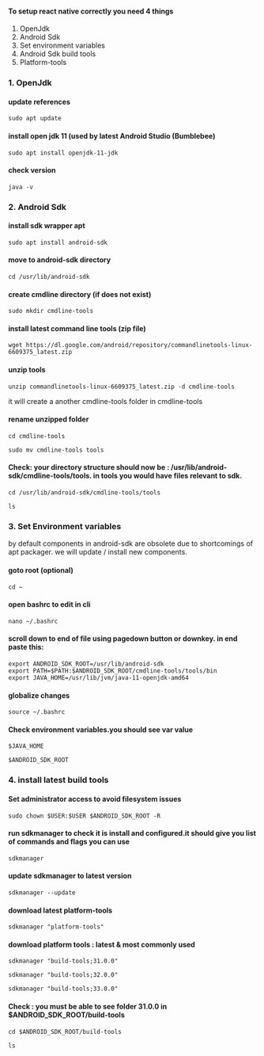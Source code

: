 
#### To setup react native correctly you need 4 things
1. OpenJdk
2. Android Sdk
3. Set environment variables
4. Android Sdk build tools
5. Platform-tools

### 1. OpenJdk

#### update references
```
sudo apt update
```

#### install open jdk 11 (used by latest Android Studio (Bumblebee)
```
sudo apt install openjdk-11-jdk

```

#### check version
```
java -v
```

### 2. Android Sdk

#### install sdk wrapper apt
```
sudo apt install android-sdk
```

#### move to android-sdk directory
```
cd /usr/lib/android-sdk
```

#### create cmdline directory (if does not exist)

```
sudo mkdir cmdline-tools
```

#### install latest command line tools (zip file)
```
wget https://dl.google.com/android/repository/commandlinetools-linux-6609375_latest.zip
```

#### unzip tools 
```
unzip commandlinetools-linux-6609375_latest.zip -d cmdline-tools
```
it will create a another cmdline-tools folder in cmdline-tools

#### rename unzipped folder
```
cd cmdline-tools
```
```
sudo mv cmdline-tools tools
```

#### Check: your directory structure should now be : /usr/lib/android-sdk/cmdline-tools/tools. in tools you would have files relevant to sdk.
```
cd /usr/lib/android-sdk/cmdline-tools/tools
```
```
ls
```







### 3. Set Environment variables

by default components in android-sdk are obsolete due to shortcomings of apt packager. we will update / install new components.

#### goto root (optional)
```
cd ~
```

#### open bashrc to edit in cli
```
nano ~/.bashrc
```

#### scroll down to end of file using pagedown button or downkey. in end paste this:
```
export ANDROID_SDK_ROOT=/usr/lib/android-sdk
export PATH=$PATH:$ANDROID_SDK_ROOT/cmdline-tools/tools/bin
export JAVA_HOME=/usr/lib/jvm/java-11-openjdk-amd64
```

#### globalize changes
```
source ~/.bashrc
```

#### Check environment variables.you should see var value
```
$JAVA_HOME
```
```
$ANDROID_SDK_ROOT
```






### 4. install latest build tools

#### Set administrator access to avoid filesystem issues
```
sudo chown $USER:$USER $ANDROID_SDK_ROOT -R
```

#### run sdkmanager to check it is install and configured.it should give you list of commands and flags you can use
```
sdkmanager
```


#### update sdkmanager to latest version
```
sdkmanager --update
```

#### download latest platform-tools
```
sdkmanager "platform-tools"
```


#### download platform tools : latest & most commonly used
```
sdkmanager "build-tools;31.0.0"
```

```
sdkmanager "build-tools;32.0.0"
```

```
sdkmanager "build-tools;33.0.0"
```


#### Check : you must be able to see folder 31.0.0 in $ANDROID_SDK_ROOT/build-tools
```
cd $ANDROID_SDK_ROOT/build-tools
```
```
ls
```





